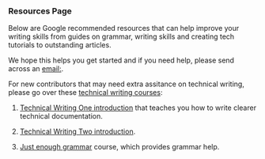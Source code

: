 ### Resources Page
Below are Google recommended resources that can help improve your writing skills from guides on grammar, writing skills and creating tech tutorials to outstanding articles.

We hope this helps you get started and if you need help, please send across an [email:](admin@thecompletehub.tech).
 
For new contributors that may need extra assitance on technical writing, please go over these [technical writing courses](https://developers.google.com/tech-writing/overview): 

1. [Technical Writing One introduction](https://developers.google.com/tech-writing/one) that teaches you how to write clearer technical documentation.
2. [Technical Writing Two introduction](https://developers.google.com/tech-writing/two).

3. [Just enough grammar](https://developers.google.com/tech-writing/one/just-enough-grammar) course, which provides grammar help.
